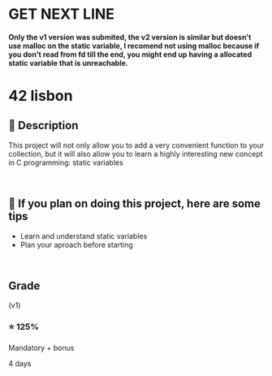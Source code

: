 # GET NEXT LINE

#### Only the v1 version was submited, the v2 version is similar but doesn't use malloc on the static variable, I recomend not using malloc because if you don't read from fd till the end, you might end up having a allocated static variable that is unreachable.

# 42 lisbon

## 📝 Description

This project will not only allow you to add a very convenient function to your collection,
but it will also allow you to learn a highly interesting new concept in C programming:
static variables

</br>

## 📑 If you plan on doing this project, here are some tips

-   Learn and understand static variables
-   Plan your aproach before starting

</br>

<h2> Grade </h2>

(v1)

### ⭐ 125%

Mandatory + bonus

4 days
